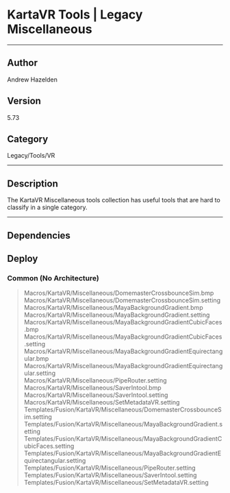 # KartaVR Tools | Legacy Miscellaneous
___

## Author
Andrew Hazelden

## Version
5.73

## Category
Legacy/Tools/VR

___

## Description
<p>The KartaVR Miscellaneous tools collection has useful tools that are hard to classify in a single category.</p>

___

## Dependencies

## Deploy

### Common (No Architecture)

> Macros/KartaVR/Miscellaneous/DomemasterCrossbounceSim.bmp  
> Macros/KartaVR/Miscellaneous/DomemasterCrossbounceSim.setting  
> Macros/KartaVR/Miscellaneous/MayaBackgroundGradient.bmp  
> Macros/KartaVR/Miscellaneous/MayaBackgroundGradient.setting  
> Macros/KartaVR/Miscellaneous/MayaBackgroundGradientCubicFaces.bmp  
> Macros/KartaVR/Miscellaneous/MayaBackgroundGradientCubicFaces.setting  
> Macros/KartaVR/Miscellaneous/MayaBackgroundGradientEquirectangular.bmp  
> Macros/KartaVR/Miscellaneous/MayaBackgroundGradientEquirectangular.setting  
> Macros/KartaVR/Miscellaneous/PipeRouter.setting  
> Macros/KartaVR/Miscellaneous/SaverIntool.bmp  
> Macros/KartaVR/Miscellaneous/SaverIntool.setting  
> Macros/KartaVR/Miscellaneous/SetMetadataVR.setting  
> Templates/Fusion/KartaVR/Miscellaneous/DomemasterCrossbounceSim.setting  
> Templates/Fusion/KartaVR/Miscellaneous/MayaBackgroundGradient.setting  
> Templates/Fusion/KartaVR/Miscellaneous/MayaBackgroundGradientCubicFaces.setting  
> Templates/Fusion/KartaVR/Miscellaneous/MayaBackgroundGradientEquirectangular.setting  
> Templates/Fusion/KartaVR/Miscellaneous/PipeRouter.setting  
> Templates/Fusion/KartaVR/Miscellaneous/SaverIntool.setting  
> Templates/Fusion/KartaVR/Miscellaneous/SetMetadataVR.setting  
